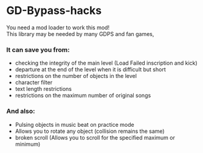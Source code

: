 # GD-Bypass-hacks

You need a mod loader to work this mod!<br>
This library may be needed by many GDPS and fan games,
### It can save you from:
- checking the integrity of the main level (Load Failed inscription and kick)
- departure at the end of the level when it is difficult but short
- restrictions on the number of objects in the level
- character filter
- text length restrictions
- restrictions on the maximum number of original songs
### And also:
- Pulsing objects in music beat on practice mode
- Allows you to rotate any object (collision remains the same)
- broken scroll (Allows you to scroll for the specified maximum or minimum)
